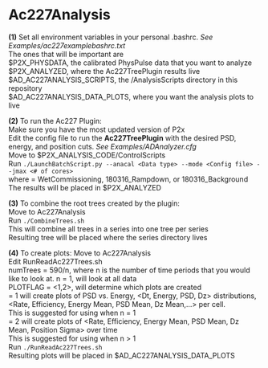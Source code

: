 # Ac227Analysis

**(1)** Set all environment variables in your personal .bashrc. *See Examples/ac227examplebashrc.txt*  
	The ones that will be important are   
	$P2X_PHYSDATA, the calibrated PhysPulse data that you want to analyze  
	$P2X_ANALYZED, where the Ac227TreePlugin results live
	$AD_AC227ANALYSIS_SCRIPTS, the /AnalysisScripts directory in this repository  
	$AD_AC227ANALYSIS_DATA_PLOTS, where you want the analysis plots to live  

**(2)** To run the Ac227 Plugin:  
	Make sure you have the most updated version of P2x  
	Edit the config file to run the **Ac227TreePlugin** with the desired PSD, energy, and position cuts. *See Examples/ADAnalyzer.cfg*   
	Move to $P2X_ANALYSIS_CODE/ControlScripts   
	Run `./LaunchBatchScript.py --anacal <Data type> --mode <Config file> --jmax <# of cores>`   
		where <Data type> = WetCommissioning, 180316_Rampdown, or 180316_Background  	
	The results will be placed in $P2X_ANALYZED   

**(3)** To combine the root trees created by the plugin:  
	Move to Ac227Analysis  
	Run `./CombineTrees.sh`  
	This will combine all trees in a series into one tree per series   
	Resulting tree will be placed where the series directory lives   

**(4)** To create plots:
	Move to Ac227Analysis  
	Edit RunReadAc227Trees.sh    
		numTrees = 590/n, where n is the number of time periods that you would like to look at. n = 1, will look at all data   
		PLOTFLAG = <1,2>, will determine which plots are created  
			     = 1 will create plots of PSD vs. Energy, <Dt, Energy, PSD, Dz> distributions, <Rate, Efficiency, Energy Mean, PSD Mean, Dz Mean,...> per cell.   
				   This is suggested for using when n = 1  
				 = 2 will create plots of <Rate, Efficiency, Energy Mean, PSD Mean, Dz Mean, Position Sigma> over time   
				   This is suggested for using when n > 1  
	Run `./RunReadAc227Trees.sh`  
	Resulting plots will be placed in $AD_AC227ANALYSIS_DATA_PLOTS          	

